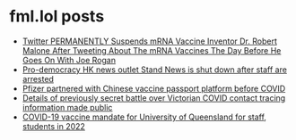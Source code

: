 # fml.lol posts
<!-- BLOG-POST-LIST:START -->
- [Twitter PERMANENTLY Suspends mRNA Vaccine Inventor Dr. Robert Malone After Tweeting About The mRNA Vaccines The Day Before He Goes On With Joe Rogan](https://fml.lol/twitter-permanently-suspends-mrna-vaccine-inventor-dr-robert-malone-after-tweeting-about-the-mrna-vaccines-the-day-before-he-goes-on-with-joe-rogan/)
- [Pro-democracy HK news outlet Stand News is shut down after staff are arrested](https://fml.lol/pro-democracy-hk-news-outlet-stand-news-is-shut-down-after-staff-are-arrested/)
- [Pfizer partnered with Chinese vaccine passport platform before COVID](https://fml.lol/pfizer-partnered-with-chinese-vaccine-passport-platform-before-covid/)
- [Details of previously secret battle over Victorian COVID contact tracing information made public](https://fml.lol/details-of-previously-secret-battle-over-victorian-covid-contact-tracing-information-made-public/)
- [COVID-19 vaccine mandate for University of Queensland for staff, students in 2022](https://fml.lol/covid-19-vaccine-mandate-for-university-of-queensland-for-staff-students-in-2022/)
<!-- BLOG-POST-LIST:END -->
